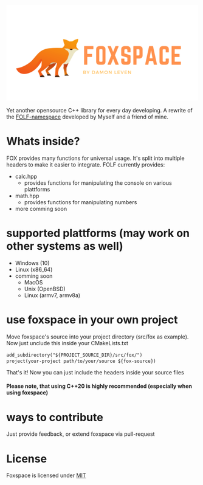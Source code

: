 <p align="center">
  <img src="https://raw.githubusercontent.com/MCWertGaming/foxspace/main/logo.svg" alt="Foxspace logo"/>
</p>

Yet another opensource C++ library for every day developing. A rewrite of the [FOLF-namespace](https://github.com/FOLF-projects/folf-namespace) developed by Myself and a friend of mine.

# Whats inside?
FOX provides many functions for universal usage. It's split into multiple headers to make it easier to integrate. FOLF currently provides:

- calc.hpp
    - provides functions for manipulating the console on various plattforms
- math.hpp
    - provides functions for manipulating numbers
- more comming soon

# supported plattforms (may work on other systems as well)
- Windows (10)
- Linux (x86_64)
- comming soon
    - MacOS
    - Unix (OpenBSD)
    - Linux (armv7, armv8a)

# use foxspace in your own project
Move foxspace's source into your project directory (src/fox as example).
Now just unclude this inside your CMakeLists.txt

```
add_subdirectory("${PROJECT_SOURCE_DIR}/src/fox/")
project(your-project path/to/your/source ${fox-source})
```
That's it! Now you can just include the headers inside your source files
#### Please note, that using C++20 is highly recommended (especially when using foxspace)

# ways to contribute
Just provide feedback, or extend foxspace via pull-request

# License
Foxspace is licensed under [MIT](https://placeholder.invalid)
